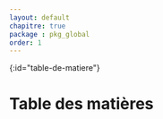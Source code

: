 ```yaml
---
layout: default
chapitre: true
package : pkg_global
order: 1
---
```





{:id="table-de-matiere"}
# Table des matières


